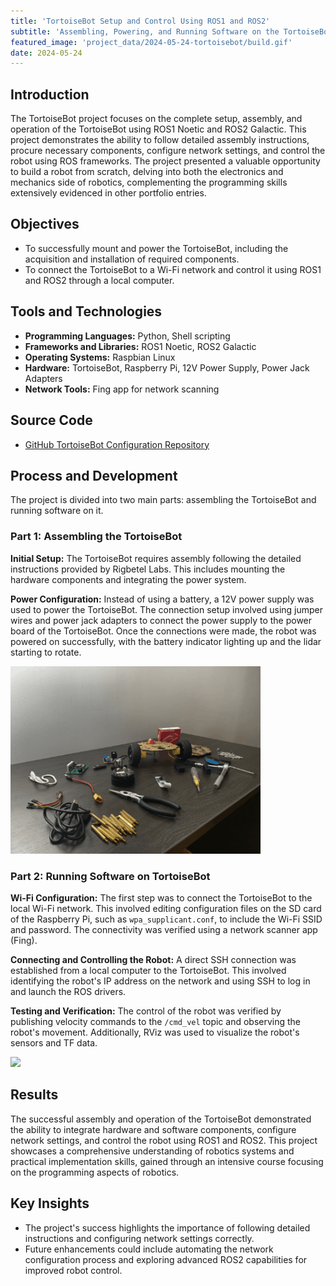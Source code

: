 ```yaml
---
title: 'TortoiseBot Setup and Control Using ROS1 and ROS2'
subtitle: 'Assembling, Powering, and Running Software on the TortoiseBot'
featured_image: 'project_data/2024-05-24-tortoisebot/build.gif'
date: 2024-05-24
---
```


## Introduction
The TortoiseBot project focuses on the complete setup, assembly, and operation of the TortoiseBot using ROS1 Noetic and ROS2 Galactic. This project demonstrates the ability to follow detailed assembly instructions, procure necessary components, configure network settings, and control the robot using ROS frameworks. The project presented a valuable opportunity to build a robot from scratch, delving into both the electronics and mechanics side of robotics, complementing the programming skills extensively evidenced in other portfolio entries.

## Objectives
- To successfully mount and power the TortoiseBot, including the acquisition and installation of required components.
- To connect the TortoiseBot to a Wi-Fi network and control it using ROS1 and ROS2 through a local computer.

## Tools and Technologies

- **Programming Languages:** Python, Shell scripting
- **Frameworks and Libraries:** ROS1 Noetic, ROS2 Galactic
- **Operating Systems:** Raspbian Linux
- **Hardware:** TortoiseBot, Raspberry Pi, 12V Power Supply, Power Jack Adapters
- **Network Tools:** Fing app for network scanning

## Source Code
- [GitHub TortoiseBot Configuration Repository](https://github.com/rigbetellabs/tortoisebot/wiki)

## Process and Development
The project is divided into two main parts: assembling the TortoiseBot and running software on it.

### Part 1: Assembling the TortoiseBot
**Initial Setup:** The TortoiseBot requires assembly following the detailed instructions provided by Rigbetel Labs. This includes mounting the hardware components and integrating the power system.

**Power Configuration:** Instead of using a battery, a 12V power supply was used to power the TortoiseBot. The connection setup involved using jumper wires and power jack adapters to connect the power supply to the power board of the TortoiseBot. Once the connections were made, the robot was powered on successfully, with the battery indicator lighting up and the lidar starting to rotate.

![](/project_data/2024-05-24-tortoisebot/build.gif)

### Part 2: Running Software on TortoiseBot
**Wi-Fi Configuration:** The first step was to connect the TortoiseBot to the local Wi-Fi network. This involved editing configuration files on the SD card of the Raspberry Pi, such as `wpa_supplicant.conf`, to include the Wi-Fi SSID and password. The connectivity was verified using a network scanner app (Fing).

**Connecting and Controlling the Robot:** A direct SSH connection was established from a local computer to the TortoiseBot. This involved identifying the robot's IP address on the network and using SSH to log in and launch the ROS drivers.

**Testing and Verification:** The control of the robot was verified by publishing velocity commands to the `/cmd_vel` topic and observing the robot's movement. Additionally, RViz was used to visualize the robot's sensors and TF data.

![](/project_data/2024-05-24-tortoisebot/test.gif)

## Results
The successful assembly and operation of the TortoiseBot demonstrated the ability to integrate hardware and software components, configure network settings, and control the robot using ROS1 and ROS2. This project showcases a comprehensive understanding of robotics systems and practical implementation skills, gained through an intensive course focusing on the programming aspects of robotics.

## Key Insights
- The project's success highlights the importance of following detailed instructions and configuring network settings correctly.
- Future enhancements could include automating the network configuration process and exploring advanced ROS2 capabilities for improved robot control.